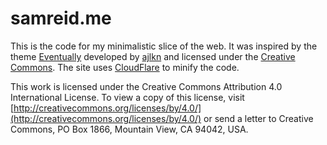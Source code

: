 # samreid.me

This is the code for my minimalistic slice of the web. It was inspired by the theme [Eventually](https://html5up.net/) developed by [ajlkn](https://twitter.com/ajlkn) and licensed under the [Creative Commons](https://creativecommons.org/licenses/by/4.0/). The site uses [CloudFlare](https://www.cloudflare.com/) to minify the code.

This work is licensed under the Creative Commons Attribution 4.0 International License. To view a copy of this license, visit [http://creativecommons.org/licenses/by/4.0/](http://creativecommons.org/licenses/by/4.0/) or send a letter to Creative Commons, PO Box 1866, Mountain View, CA 94042, USA.
